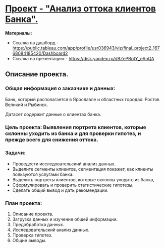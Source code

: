 # [Проект - "Анализ оттока клиентов Банка".](https://github.com/usr036943/yandex_practicum_projects/blob/main/8.%20Анализ%20оттока%20клиентов%20Банка/8.%20Анализ%20оттока%20клиентов%20Банка.ipynb)
**Материалы:**

- Ссылка на дашборд - https://public.tableau.com/app/profile/usr036943/viz/final_project2_16768084185420/Dashboard2
- Ссылка на презентацию - https://disk.yandex.ru/i/BZePBptY_eAnQA
## Описание проекта.

### Общая информация о заказчике и данных:

Банк, который располагается в Ярославле и областных городах: Ростов Великий и Рыбинск.

Датасет содержит данные о клиентах банка.

### Цель проекта: Выявления портрета клиентов, которые склонны уходить из банка и для проверки гипотез, и прежде всего для снижения оттока.

### Задачи:

- Проведести исследовательский анализ данных.
- Выделите сегменты клиентов, сегментация покажет, как клиенты пользуются услугами банка.
- Выделить портреты клиентов, которые склонны уходить из банка,
- Сформулировать и проверить статистические гипотезы.
- Сделать общий вывод и дать рекомендации.

### План проекта:

1. Описание проекта.
2. Загрузка данных и изучение общей информации.
3. Предобработка данных.
4. Исследовательский анализ данных.
5. Проверка гипотез.
6. Общие выводы.
